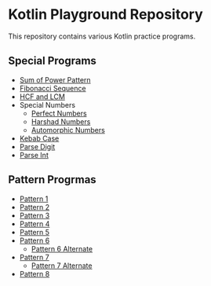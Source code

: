 
# Kotlin Playground Repository
This repository contains various Kotlin practice programs.

## Special Programs
* [Sum of Power Pattern](src/main/kotlin/EP4ext/coursePattern.kt)
* [Fibonacci Sequence](src/main/kotlin/EP4ext/EP4Assignment1.kt)
* [HCF and LCM](src/main/kotlin/EP4ext/EP4Assignment2.kt)
* Special Numbers 
  * [Perfect Numbers](src/main/kotlin/EP4ext/EP4Assignment3/EP4Assignment3part1.kt)
  * [Harshad Numbers](src/main/kotlin/EP4ext/EP4Assignment3/EP4Assignment3part2.kt)
  * [Automorphic Numbers](src/main/kotlin/EP4ext/EP4Assignment3/EP4Assignment3part3.kt)
* [Kebab Case](src/main/kotlin/EP4ext/kebabCase.kt)
* [Parse Digit](src/main/kotlin/EP4ext/parseDigit.kt)
* [Parse Int](src/main/kotlin/EP4ext/parseInt.kt)

## Pattern Progrmas
* [Pattern 1](src/main/kotlin/Pattern%20Programs/pattern1.kt)
* [Pattern 2](src/main/kotlin/Pattern%20Programs/pattern2.kt)
* [Pattern 3](src/main/kotlin/Pattern%20Programs/pattern3.kt)
* [Pattern 4](src/main/kotlin/Pattern%20Programs/pattern4.kt)
* [Pattern 5](src/main/kotlin/Pattern%20Programs/pattern5.kt)
* [Pattern 6](src/main/kotlin/Pattern%20Programs/pattern6.kt)
  * [Pattern 6 Alternate](src/main/kotlin/Pattern%20Programs/pattern6Alternate.kt)
* [Pattern 7](src/main/kotlin/Pattern%20Programs/pattern7.kt)
  * [Pattern 7 Alternate](src/main/kotlin/Pattern%20Programs/pattern7Alternate.kt)
* [Pattern 8](src/main/kotlin/Pattern%20Programs/pattern8.kt)